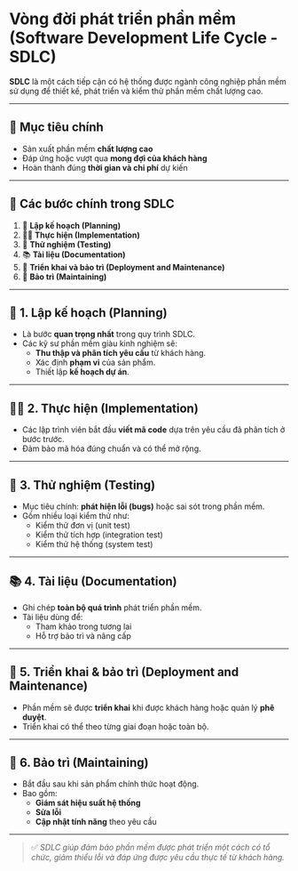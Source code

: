# Vòng đời phát triển phần mềm (Software Development Life Cycle - SDLC)

**SDLC** là một cách tiếp cận có hệ thống được ngành công nghiệp phần mềm sử dụng để thiết kế, phát triển và kiểm thử phần mềm chất lượng cao.

---

## 🎯 Mục tiêu chính

- Sản xuất phần mềm **chất lượng cao**  
- Đáp ứng hoặc vượt qua **mong đợi của khách hàng**  
- Hoàn thành đúng **thời gian và chi phí** dự kiến

---

## 🔄 Các bước chính trong SDLC

1. 📝 **Lập kế hoạch (Planning)**  
2. 🧑‍💻 **Thực hiện (Implementation)**  
3. 🧪 **Thử nghiệm (Testing)**  
4. 📚 **Tài liệu (Documentation)**  
5. 🚀 **Triển khai và bảo trì (Deployment and Maintenance)**  
6. 🔧 **Bảo trì (Maintaining)**

---

## 📝 1. Lập kế hoạch (Planning)

- Là bước **quan trọng nhất** trong quy trình SDLC.
- Các kỹ sư phần mềm giàu kinh nghiệm sẽ:
  - **Thu thập và phân tích yêu cầu** từ khách hàng.
  - Xác định **phạm vi** của sản phẩm.
  - Thiết lập **kế hoạch dự án**.

---

## 🧑‍💻 2. Thực hiện (Implementation)

- Các lập trình viên bắt đầu **viết mã code** dựa trên yêu cầu đã phân tích ở bước trước.
- Đảm bảo mã hóa đúng chuẩn và có thể mở rộng.

---

## 🧪 3. Thử nghiệm (Testing)

- Mục tiêu chính: **phát hiện lỗi (bugs)** hoặc sai sót trong phần mềm.
- Gồm nhiều loại kiểm thử như:
  - Kiểm thử đơn vị (unit test)
  - Kiểm thử tích hợp (integration test)
  - Kiểm thử hệ thống (system test)

---

## 📚 4. Tài liệu (Documentation)

- Ghi chép **toàn bộ quá trình** phát triển phần mềm.
- Tài liệu dùng để:
  - Tham khảo trong tương lai
  - Hỗ trợ bảo trì và nâng cấp

---

## 🚀 5. Triển khai & bảo trì (Deployment and Maintenance)

- Phần mềm sẽ được **triển khai** khi được khách hàng hoặc quản lý **phê duyệt**.
- Triển khai có thể theo từng giai đoạn hoặc toàn bộ.

---

## 🔧 6. Bảo trì (Maintaining)

- Bắt đầu sau khi sản phẩm chính thức hoạt động.
- Bao gồm:
  - **Giám sát hiệu suất hệ thống**
  - **Sửa lỗi**
  - **Cập nhật tính năng** theo yêu cầu

---

> ✅ *SDLC giúp đảm bảo phần mềm được phát triển một cách có tổ chức, giảm thiểu lỗi và đáp ứng được yêu cầu thực tế từ khách hàng.*


